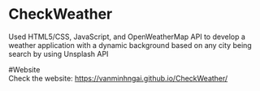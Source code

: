 # CheckWeather
Used HTML5/CSS, JavaScript, and OpenWeatherMap API to develop a weather application with a dynamic background based on any city being search by using Unsplash API

#Website <br>
Check the website: https://vanminhngai.github.io/CheckWeather/
